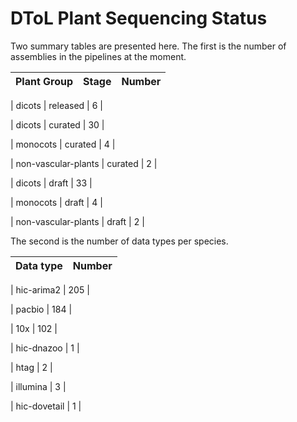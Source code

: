 # DToL Plant Sequencing Status

Two summary tables are presented here. The first is the number of assemblies in the pipelines at the moment.

| Plant Group | Stage | Number |
| --- | --- | --- |

| dicots | released | 6 |

| dicots | curated | 30 |

| monocots | curated | 4 |

| non-vascular-plants | curated | 2 |

| dicots | draft | 33 |

| monocots | draft | 4 |

| non-vascular-plants | draft | 2 |


The second is the number of data types per species.

| Data type | Number |
| --- | --- |

| hic-arima2 | 205 |

| pacbio | 184 |

| 10x | 102 |

| hic-dnazoo | 1 |

| htag | 2 |

| illumina | 3 |

| hic-dovetail | 1 |